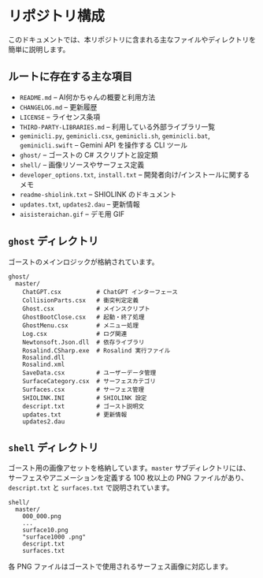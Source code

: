 # リポジトリ構成

このドキュメントでは、本リポジトリに含まれる主なファイルやディレクトリを簡単に説明します。

## ルートに存在する主な項目

- `README.md` – AI何かちゃんの概要と利用方法
- `CHANGELOG.md` – 更新履歴
- `LICENSE` – ライセンス条項
- `THIRD-PARTY-LIBRARIES.md` – 利用している外部ライブラリ一覧
- `geminicli.py`, `geminicli.csx`, `geminicli.sh`, `geminicli.bat`, `geminicli.swift` – Gemini API を操作する CLI ツール
- `ghost/` – ゴーストの C# スクリプトと設定類
- `shell/` – 画像リソースやサーフェス定義
- `developer_options.txt`, `install.txt` – 開発者向け/インストールに関するメモ
- `readme-shiolink.txt` – SHIOLINK のドキュメント
- `updates.txt`, `updates2.dau` – 更新情報
- `aisisteraichan.gif` – デモ用 GIF

## `ghost` ディレクトリ

ゴーストのメインロジックが格納されています。

```
ghost/
  master/
    ChatGPT.csx          # ChatGPT インターフェース
    CollisionParts.csx   # 衝突判定定義
    Ghost.csx            # メインスクリプト
    GhostBootClose.csx   # 起動・終了処理
    GhostMenu.csx        # メニュー処理
    Log.csx              # ログ関連
    Newtonsoft.Json.dll  # 依存ライブラリ
    Rosalind.CSharp.exe  # Rosalind 実行ファイル
    Rosalind.dll
    Rosalind.xml
    SaveData.csx         # ユーザーデータ管理
    SurfaceCategory.csx  # サーフェスカテゴリ
    Surfaces.csx         # サーフェス管理
    SHIOLINK.INI         # SHIOLINK 設定
    descript.txt         # ゴースト説明文
    updates.txt          # 更新情報
    updates2.dau
```

## `shell` ディレクトリ

ゴースト用の画像アセットを格納しています。`master` サブディレクトリには、サーフェスやアニメーションを定義する 100 枚以上の PNG ファイルがあり、`descript.txt` と `surfaces.txt` で説明されています。

```
shell/
  master/
    000_000.png
    ...
    surface10.png
    "surface1000 .png"
    descript.txt
    surfaces.txt
```

各 PNG ファイルはゴーストで使用されるサーフェス画像に対応します。
